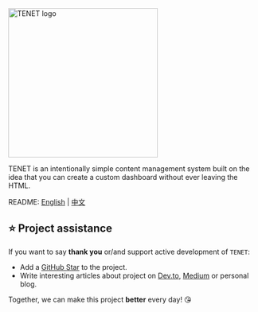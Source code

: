 <img src="https://i.loli.net/2021/03/26/s7PhFWtU3x8g2yD.jpg" width="300px" height="auto" alt="TENET logo">

TENET is an intentionally simple content management system built on the idea that you can create a custom dashboard without ever leaving the HTML.

README: [English](https://github.com/Garbrandt/tenet/blob/main/README.md) | [中文](https://github.com/Garbrandt/tenet/blob/main/README-zh.md)

## ⭐️ Project assistance

If you want to say **thank you** or/and support active development of `TENET`:

- Add a [GitHub Star](https://github.com/Garbrandt/tenet) to the project.
- Write interesting articles about project on [Dev.to](https://dev.to/), [Medium](https://medium.com/) or personal blog.

Together, we can make this project **better** every day! 😘
